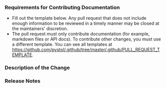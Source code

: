 ### Requirements for Contributing Documentation

* Fill out the template below. Any pull request that does not include enough
information to be reviewed in a timely manner may be closed at the maintainers' discretion.
* The pull request must only contribute documentation (for example,
markdown files or API docs). To contribute other changes, you must use a
different template. You can see all templates at <https://github.com/pystol/.github/tree/master/.github/PULL_REQUEST_TEMPLATE>.

### Description of the Change

<!--

We must be able to understand the purpose of your change from this description.
If we can't get a good idea of the benefits of the change from the description
here, the pull request may be closed at the maintainers' discretion.

-->

### Release Notes

<!--

Please describe the changes in a single line that explains this improvement in
terms that a user can understand.  This text will be used in Pystol's release notes.

If this change is not user-facing or notable enough to be included in release notes
you may use the strings "Not applicable" or "N/A" here.

Examples:

- The GitHub package now allows you to add co-authors to commits.
- Fixed an issue where multiple cursors did not work in a file with a single line.
- Increased the performance of searching and replacing across a whole project.

-->
